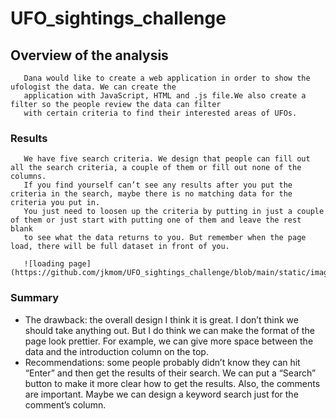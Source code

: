 # UFO_sightings_challenge

## Overview of the analysis

       Dana would like to create a web application in order to show the ufologist the data. We can create the
       application with JavaScript, HTML and .js file.We also create a filter so the people review the data can filter 
       with certain criteria to find their interested areas of UFOs.


### Results

       We have five search criteria. We design that people can fill out all the search criteria, a couple of them or fill out none of the columns. 
       If you find yourself can’t see any results after you put the criteria in the search, maybe there is no matching data for the criteria you put in. 
       You just need to loosen up the criteria by putting in just a couple of them or just start with putting one of them and leave the rest blank
       to see what the data returns to you. But remember when the page load, there will be full dataset in front of you.

       ![loading page](https://github.com/jkmom/UFO_sightings_challenge/blob/main/static/image/web_application.png)

### Summary

* The drawback: the overall design I think it is great. I don’t think we should take anything out. But I do think we can make the format of the page look prettier. For example, we can give more space between the data and the introduction column on the top.
* Recommendations: some people probably didn’t know they can hit “Enter” and then get the results of their search. We can put a “Search” button to make it more clear how to get the results. Also, the comments are important. Maybe we can design a keyword search just for the comment’s column.



